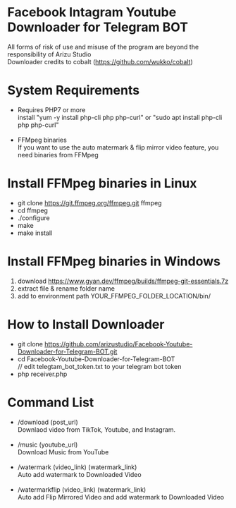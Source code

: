 # Facebook Intagram Youtube Downloader for Telegram BOT

All forms of risk of use and misuse of the program are beyond the responsibility of Arizu Studio<br/>
Downloader credits to cobalt (https://github.com/wukko/cobalt)

# System Requirements
- Requires PHP7 or more<br/>
install "yum -y install php-cli php php-curl" or "sudo apt install php-cli php php-curl"<br/><br/>
- FFMpeg binaries<br/>
If you want to use the auto matermark & flip mirror video feature, you need binaries from FFMpeg

# Install FFMpeg binaries in Linux
- git clone https://git.ffmpeg.org/ffmpeg.git ffmpeg
- cd ffmpeg
- ./configure
- make
- make install

# Install FFMpeg binaries in Windows
1. download https://www.gyan.dev/ffmpeg/builds/ffmpeg-git-essentials.7z
2. extract file & rename folder name
3. add to environment path YOUR_FFMPEG_FOLDER_LOCATION/bin/

# How to Install Downloader
- git clone https://github.com/arizustudio/Facebook-Youtube-Downloader-for-Telegram-BOT.git<br/>
- cd Facebook-Youtube-Downloader-for-Telegram-BOT<br/>
// edit telegtam_bot_token.txt to your telegram bot token
- php receiver.php<br/>

# Command List
- /download (post_url)<br/>
Downlaod video from TikTok, Youtube, and Instagram.<br/><br/>
- /music (youtube_url)<br/>
Download Music from YouTube<br/><br/>
- /watermark (video_link) (watermark_link)<br/>
Auto add watermark to Downloaded Video<br/><br/>
- /watermarkflip (video_link) (watermark_link)<br/>
Auto add Flip Mirrored Video and add watermark to Downloaded Video

